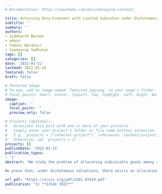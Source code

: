 ```yaml
---
# Documentation: https://wowchemy.com/docs/managing-content/

title: Achieving Envy-Freeness with Limited Subsidies under Dichotomous Valuations
subtitle: ''
summary: ''
authors:
- Siddharth Barman
- admin
- Yadati Narahari
- Soumyarup Sadhukan
tags: []
categories: []
date: '2022-01-21'
lastmod: 2022-01-19
featured: false
draft: false

# Featured image
# To use, add an image named `featured.jpg/png` to your page's folder.
# Focal points: Smart, Center, TopLeft, Top, TopRight, Left, Right, BottomLeft, Bottom, BottomRight.
image:
  caption: ''
  focal_point: ''
  preview_only: false

# Projects (optional).
#   Associate this post with one or more of your projects.
#   Simply enter your project's folder or file name without extension.
#   E.g. `projects = ["internal-project"]` references `content/project/deep-learning/index.md`.
#   Otherwise, set `projects = []`.
projects: []
publishDate: '2022-01-21'
publication_types:
- '1'
abstract: "We study the problem of allocating indivisible goods among agents in a fair manner. While envy-free allocations of indivisible goods are not guaranteed to exist, envy-freeness can be achieved by additionally providing some subsidy to the agents. These subsidies can be alternatively viewed as a divisible good (money) that is fractionally assigned among the agents to realize an envy-free outcome. In this setup, we bound the subsidy required to attain envy-freeness among agents with dichotomous valuations, i.e., among agents whose marginal value for any good is either zero or one.  

We prove that, under dichotomous valuations, there exists an allocation that achieves envy-freeness with a per-agent subsidy of either $0$ or $1$. Furthermore, such an envy-free solution can be computed efficiently in the standard value-oracle model. Notably, our results hold for general dichotomous valuations and, in particular, do not require the (dichotomous) valuations to be additive, submodular, or even subadditive. Also, our subsidy bounds are tight and provide a linear (in the number of agents) factor improvement over the bounds known for general monotone valuations."

url_pdf: "https://arxiv.org/pdf/2201.07419.pdf"
publication: "In **IJCAI 2022**"
---
```



